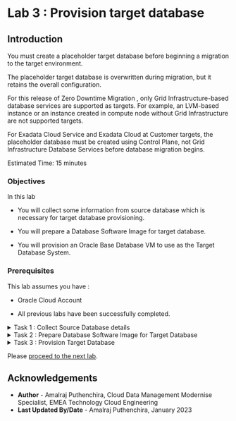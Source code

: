 # Lab 3 : Provision target database

## Introduction

You must create a placeholder target database before beginning a migration to the target environment. 

The placeholder target database is overwritten during migration, but it retains the overall configuration.

For this release of Zero Downtime Migration , only Grid Infrastructure-based database services are supported as targets. For example, an LVM-based instance or an instance created in compute node without Grid Infrastructure are not supported targets.

For Exadata Cloud Service and Exadata Cloud at Customer targets, the placeholder database must be created using Control Plane, not Grid Infrastructure Database Services before database migration begins.

Estimated Time: 15 minutes

### Objectives

In this lab

* You will collect some information from source database which is necessary for target database provisioning.

* You will prepare a Database Software Image for target database.

* You will provision an Oracle Base Database VM to use as the Target Database System.

### Prerequisites

This lab assumes you have :

* Oracle Cloud Account

* All previous labs have been successfully completed.

<details><summary>Task 1 : Collect Source Database details </summary>

**1. Login to the Source Database system using the Public IP.**

   Username to login : opc 

   Use the private key generated earlier.

**2. Check the Opearating System version of the Source Database.**

   Execute the below command after login in as opc.
   
   cat /etc/os-release

   Please use similar commnads in case above command doesn't work for you ( in case you have selected different Source Database System than the one specified in Lab 2)

   You will get a output similar to the one below.

   ![Image showing output of command to check OS version ](./images/os_version.png)

   Please note that Physical Offline Migration will work only for source databases with Linux based Operating System.

**3. Set the Database environment to connect to your database.**

   Switch user to Oracle using below command.

   sudo su - oracle

   Set the environment to connect to your database using below command.

   Type . oraenv and press enter 
    
   Enter ORCL when asked for ORACLE_SID and then press enter    --> Enter your DB name if that is different in case of on premise.

**4.  Check the database version of the Source Database.**

   In this livelab we have used Oracle Marketplace image for which you know the version that you have selected.

   However , In case you would like to know the database version with latest patches then please use the below command
    
   Execute 'opatch lsinventory' command as Oracle user.

   check for the output to determine the exact database version.

**5.  Check the Database Edition of the Source Database.**

   In this livelab we have used Oracle Marketplace image for Source Database which uses Oracle Database Enterprise Edition.

   However in case you would like know the Database Edition for your on premise Database then refer the below steps.

   Execute the below query after connecting to database using sqlplus.
   ```console
   select banner from v$version;
   ```
   You will receive an output similar to the one below which will have the Database Edition.

   ![Image showing Database Edition of Source database](./images/banner.png)

**6. Check Database characterset.**
   
   Run the below query to identify the database character set and national characterset.
   ```console
   select PARAMETER,VALUE from nls_database_parameters where parameter like '%NLS%CHARACTERSET';
   ```
   In your ouput NLS_CHARACTERSET is the database characterser and NLS_NCHAR_CHARACTERSET is the National Characterset.

   Sample output is shown below.

   ![ss3](./images/database_edition.png)

**7. Check enryption algorithm under sqlnet.ora.**

   Check the sqlnet.ora to identify any encryption algorithm mentioned.

**8. Generate patch inventory ouput.**

execute "opatch lsinventory" as oracle user in Source Database Server.

**9. Download inventory output to the Local Desktop.**

We will require this file in Task 2.

</details>

<details><summary>Task 2 : Prepare Database Software Image for Target Database</summary>

1. Navigate to Oracle Base Database.

   Click the Navigation Menu in the upper left, navigate to Oracle Database and then select Oracle Base Database.

   ![Image showing navigation to Oracle Base Database](./images/navigate_to_database.png)

2. Click on Database Software Images.

   Select the appropriate compartment and then click on "Database software images" under Resources.

   ![Image showing compartment selection ](./images/compartment.png)

3. Click "Create Database software image".

   Enter Display Name as "DBImage-Source-DB" as below.

   ![Image showing Database Software Image Name ](./images/database_image_name.png)

4. Configure Database Software Image.

   Select database version as "19c"   (Same as the Major Version of your Source Database)

   Select PSU as 19.16.0.0 ( In case you have selected different version for Source Database in Lab 2 ,then select that version )

   Upload Oracle Home Patch inventory ouput generated in Task 1 as below.

   ![Image ](./images/db_version_info.png)

5. Create Database Software Image.

   Click on "Create Database software image" to create DB Image.

   This will take some time , please proceed to next Lab.

</details>

<details><summary>Task 3 : Provision Target Database </summary>

**1. Navigate to Oracle Base Database in Oracle Console.**

   Click the Navigation Menu in the upper left, navigate to Oracle Database and then select "Oracle Base Database (VM. BM)" as shown below.

   ![ss1](./images/navigate_to_database.png)

**2. Click on the "Create DB System".**
    
   ![Image showing Create DB system option](./images/createdb.png)

**3. Provide Name of the DB System and select compartment.**

   Provide DB System name as "zdm-target-db" and ensure you have selected correct compartment for the DB system.
    
   ![Image showing the updated DB system name](./images/db_system_name.png)

**4.  Modify the shape of the DB System.**

   When you create the database from the console, ensure that your chosen shape can accommodate the source database, plus any future sizing requirements. A good guideline is to use a shape similar to or larger in size than source database.

   For this lab we will use AMD Flex with 1 OCPU.

   Click on the Change Shape and reduce the number of OCPU per node to 1 as below.

   ![Image showing the option to reduce the OCPU](./images/ocpu.png)

   Click on Select a Shape , your final selection will appear as below.

   ![Image showing final selection of DB System Shape](./images/shape.png)

**5. Configure storage.**

   Leave this section as the default.

**6. Configure Database Edition.**

   Under Configure the DB system , ensure to select "Enterprise Edition" which is the same edition as our Source DB system.

   ![Image showing the selection for Database Edition](./images/edition.png)

   
**7. Upload SSH Keys.**
   
   Under Add SSH Keys , upload the SSH Public key generated earlier.

   ![Image showing option to upload SSH key](./images/ssh.png)

**8. Select the appropriate License Type.**

   Select appropriate License Type applicable for you.

**9. Specify the Network Information.**

   Select ZDM-VCN as VCN and Public Subnet-ZDM-VCN as Client Subnet.

   Provide zdm-target-db as Hostname Prefix.

   ![Image showing the Network select for DB system](./images/network.png)

**10. Click Next**

   Click Next to go to the next page.

**11. Provide Database Name.**

   If the target database is Exadata Cloud Service or Exadata Cloud at Customer, then the database DB_NAME should be the same as the source database DB_NAME.

   If the target database is Oracle Cloud Infrastructure, then the database DB_NAME can be the same as or different from the source database DB_NAME.

   Our Target Database is Oracle Base Database and we can specify a same or different name for DB_NAME. 

   We will keep the same DB_NAME as Source Database for this lab.

   Provide "Database name" as "ORCL" and "Database unique name suffix" as "T"

   ![Image showing the Database Name entered](./images/dbname.png)

**12. Select Database Image.**

   Click on the Change Database Image and select "Custom Database Software Images " as below.

   ![Image showing selection of Database Software Image](./images/custom.png)

   Select the appropriate compartment and Select DB Image created in earlier lab as below.

   ![Image showing custom software images created earlier](./images/dbimage.png)

**13. Provide SYS password.**

   Enter SYS password which is same as the SYS password of the Source Database.

   ![Image showing the provision to enter SYS password](./images/sys.png)

**14. Select database workload type.**

   In this lab , leave it to the default.

**15. Disable Database Backups.**

   Uncheck the "Enable automatic bakcups" box to disable Database backups.

   We don't need automatic backups until we complete the database migration.

   ![Image showing the option to disable database backups](./images/backup.png)

**16. Select Database Charactetset.**

   Click on show advanced options.

   Ensure that you have selected same database and national characterset as the source database.

   In this Lab Source database has below Database and National Characterset.

   Database Characterset : AL32UTF8

   National Characterset : AL16UTF16

   Sample output is shown below.

   ![Image showing the database characterset selected](./images/charset.png)

**17. Start DB System Provisioning**

   Click on the Create DB System to initiate the DB system provisioning.

   ![Image showing the option to start the provisioning](./images/prov-final.png)

   This step is going to take an hour , however you can proceed to next lab while DB System is being provisioned.

</details>

Please [proceed to the next lab](#next).

## Acknowledgements
* **Author** - Amalraj Puthenchira, Cloud Data Management Modernise Specialist, EMEA Technology Cloud Engineering
* **Last Updated By/Date** - Amalraj Puthenchira, January 2023


